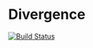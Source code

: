 # Divergence

[![Build Status](https://travis-ci.org/gragusa/Divergence.jl.svg?branch=master)](https://travis-ci.org/gragusa/Divergence.jl)
